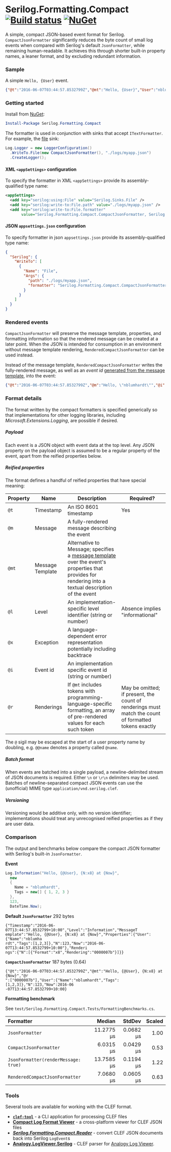 # Serilog.Formatting.Compact [![Build status](https://ci.appveyor.com/api/projects/status/ch5il2airviylofn?svg=true)](https://ci.appveyor.com/project/serilog/serilog-formatting-compact) [![NuGet](https://img.shields.io/nuget/v/Serilog.Formatting.Compact.svg)](https://nuget.org/packages/Serilog.Formatting.Compact)

A simple, compact JSON-based event format for Serilog. `CompactJsonFormatter` significantly reduces the byte count of small log events when compared with Serilog's default `JsonFormatter`, while remaining human-readable. It achieves this through shorter built-in property names, a leaner format, and by excluding redundant information.

### Sample

A simple `Hello, {User}` event.

```json
{"@t":"2016-06-07T03:44:57.8532799Z","@mt":"Hello, {User}","User":"nblumhardt"}
```

### Getting started

Install from [NuGet](https://nuget.org/packages/Serilog.Formatting.Compact):

```powershell
Install-Package Serilog.Formatting.Compact
```

The formatter is used in conjunction with sinks that accept `ITextFormatter`. For example, the [file](https://github.com/serilog/serilog-sinks-file) sink:

```csharp
Log.Logger = new LoggerConfiguration()
  .WriteTo.File(new CompactJsonFormatter(), "./logs/myapp.json")
  .CreateLogger();
```
#### XML `<appSettings>` configuration
To specify the formatter in XML `<appSettings>` provide its assembly-qualified type name:

```xml
<appSettings>
  <add key="serilog:using:File" value="Serilog.Sinks.File" />
  <add key="serilog:write-to:File.path" value="./logs/myapp.json" />
  <add key="serilog:write-to:File.formatter"
       value="Serilog.Formatting.Compact.CompactJsonFormatter, Serilog.Formatting.Compact" />
```
#### JSON `appsettings.json` configuration
To specify formatter in json `appsettings.json` provide its assembly-qualified type name:

```json
{
  "Serilog": {
    "WriteTo": [
      {
        "Name": "File",
        "Args": {
          "path": "./logs/myapp.json",
          "formatter": "Serilog.Formatting.Compact.CompactJsonFormatter, Serilog.Formatting.Compact"
        }
      }
    ]
  }
}
```

### Rendered events

`CompactJsonFormatter` will preserve the message template, properties, and formatting information so that the rendered message can be created at a later point. When the
JSON is intended for consumption in an environment without message template rendering, `RenderedCompactJsonFormatter` can be used instead.

Instead of the message template, `RenderedCompactJsonFormatter` writes the fully-rendered message, as well as
an _event id_ [generated from the message template](https://nblumhardt.com/2015/10/assigning-event-types-to-serilog-events/), into the event:

```json
{"@t":"2016-06-07T03:44:57.8532799Z","@m":"Hello, \"nblumhardt\"","@i":"7a8b9c0d","User":"nblumhardt"}
```

### Format details

The format written by the compact formatters is specified generically so that implementations for other logging libraries, including _Microsoft.Extensions.Logging_, are possible if desired.

##### Payload

Each event is a JSON object with event data at the top level. Any JSON property on the payload object is assumed to be a regular property of the event, apart from the reified properties below.

##### Reified properties

The format defines a handful of reified properties that have special meaning:

| Property | Name | Description | Required? |
| -------- | ---- | ----------- | --------- |
| `@t`     | Timestamp | An ISO 8601 timestamp | Yes |
| `@m`     | Message | A fully-rendered message describing the event | |
| `@mt` | Message Template | Alternative to Message; specifies a [message template](http://messagetemplates.org) over the event's properties that provides for rendering into a textual description of the event | |
| `@l` | Level | An implementation-specific level identifier (string or number) | Absence implies "informational"  |
| `@x` | Exception | A language-dependent error representation potentially including backtrace | |
| `@i` | Event id | An implementation specific event id (string or number) | |
| `@r` | Renderings | If `@mt` includes tokens with programming-language-specific formatting, an array of pre-rendered values for each such token | May be omitted; if present, the count of renderings must match the count of formatted tokens exactly |

The `@` sigil may be escaped at the start of a user property name by doubling, e.g. `@@name` denotes a property called `@name`.

##### Batch format

When events are batched into a single payload, a newline-delimited stream of JSON documents is required. Either `\n` or `\r\n` delimiters may be used. Batches of newline-separated compact JSON events can use the (unofficial) MIME type `application/vnd.serilog.clef`.

##### Versioning

Versioning would be additive only, with no version identifier; implementations should treat any unrecognised reified properties as if they are user data.

### Comparison

The output and benchmarks below compare the compact JSON formatter with Serilog's built-in `JsonFormatter`.

**Event**

```csharp
Log.Information("Hello, {@User}, {N:x8} at {Now}",
  new
  {
    Name = "nblumhardt",
    Tags = new[] { 1, 2, 3 }
  },
  123,
  DateTime.Now);
```

**Default `JsonFormatter`** 292 bytes

```
{"Timestamp":"2016-06-07T13:44:57.8532799+10:00","Level":"Information","MessageT
emplate":"Hello, {@User}, {N:x8} at {Now}","Properties":{"User":{"Name":"nblumha
rdt","Tags":[1,2,3]},"N":123,"Now":"2016-06-07T13:44:57.8532799+10:00"},"Renderi
ngs":{"N":[{"Format":"x8","Rendering":"0000007b"}]}}
```

**`CompactJsonFormatter`** 187 bytes (0.64)

```
{"@t":"2016-06-07T03:44:57.8532799Z","@mt":"Hello, {@User}, {N:x8} at {Now}","@r
":["0000007b"],"User":{"Name":"nblumhardt","Tags":[1,2,3]},"N":123,"Now":2016-06
-07T13:44:57.8532799+10:00}
```

**Formatting benchmark**

See `test/Serilog.Formatting.Compact.Tests/FormattingBenchmarks.cs`.

|                      Formatter |    Median  |    StdDev | Scaled |
|:------------------------------ |----------: |---------: |------: |
|                `JsonFormatter` | 11.2775 &micro;s | 0.0682 &micro;s |   1.00 |
|         `CompactJsonFormatter` |  6.0315 &micro;s | 0.0429 &micro;s |   0.53 |
| `JsonFormatter(renderMessage: true)` | 13.7585 &micro;s | 0.1194 &micro;s |   1.22 |
| `RenderedCompactJsonFormatter` |  7.0680 &micro;s | 0.0605 &micro;s |   0.63 |

### Tools

Several tools are available for working with the CLEF format.

 * **[`clef-tool`](https://github.com/datalust/clef-tool)** - a CLI application for processing CLEF files
 * **[Compact Log Format Viewer](https://github.com/warrenbuckley/Compact-Log-Format-Viewer)** - a cross-platform viewer for CLEF JSON files
 * **[_Serilog.Formatting.Compact.Reader_](https://github.com/serilog/serilog-formatting-compact-reader)** - convert CLEF JSON documents back into Serilog `LogEvent`s
 * **[Analogy.LogViewer.Serilog](https://github.com/Analogy-LogViewer/Analogy.LogViewer.Serilog)** - CLEF parser for [Analogy Log Viewer](https://github.com/Analogy-LogViewer/Analogy.LogViewer).
